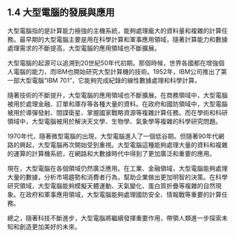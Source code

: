 ## 1.4 大型電腦的發展與應用

大型電腦指的是計算能力極強的主機系統，能夠處理龐大的資料量和複雜的計算任務。最早期的大型電腦主要是用在科學計算和軍事應用領域，隨著計算能力和數據處理需求的不斷提高，大型電腦的應用領域也不斷擴展。

大型電腦的起源可以追溯到20世紀50年代初期。那個時候，世界各國都在增強個人電腦的能力，而IBM也開始研究大型計算機的技術。1952年，IBM公司推出了第一部大型電腦“IBM 701”，它能夠完成紀錄的線性數據處理和科學計算。

隨著技術的不斷提升，大型電腦的應用領域也不斷擴展。在商務領域中，大型電腦被用於處理金融、訂單和庫存等各種大量的資料。在政府和國防領域中，大型電腦被用於導彈發射、間諜衛星、掌握國家戰略資源等複雜計算任務。而在學術和科研領域中，大型電腦被用於解決天文學、生物學、氣象學等複雜的科學研究問題。

1970年代，隨著微型電腦的出現，大型電腦進入了一個低谷期。但隨著90年代網路的興起，大型電腦再次開始受到重視。大型電腦這種能夠處理大量的資料和複雜的運算的計算機系統，在網路和大數據時代中得到了更加廣泛和重要的應用。

現在，大型電腦在各個領域仍然廣泛應用。在工業、金融領域，大型電腦能夠處理大量的數據，分析市場趨勢和消費者行為，幫助企業做出更加明智的決策。在科學研究領域，大型電腦能夠模擬天體運動、天氣變化、蛋白質折疊等複雜的自然現象。在政府和軍事應用領域，大型電腦能夠處理國防安全、情報戰等重要的計算任務。

總之，隨著科技不斷進步，大型電腦將繼續發揮重要作用，帶領人類進一步探索未知和創造更加美好的未來。